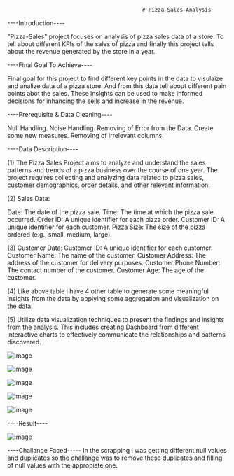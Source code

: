                                                # Pizza-Sales-Analysis

----Introduction----

"Pizza-Sales" project focuses on analysis of pizza sales data of a store.
To tell about different KPIs of the sales of pizza and finally this project tells about the revenue generated by the store in a year.   

----Final Goal To Achieve----

Final goal for this project to find different key points in the data to visulaize and analize data of a pizza store. And from this data tell about different pain points abot the sales. 
These insights can be used to make informed decisions for inhancing the sells and increase in the revenue.

----Prerequisite & Data Cleaning----


Null Handling.
Noise Handling.
Removing of Error from the Data.
Create some new measures.
Removing of irrelevant columns.


----Data Description----

(1) The Pizza Sales Project aims to analyze and understand the sales patterns and trends of a pizza business over the course of one year. 
The project requires collecting and analyzing data related to pizza sales, customer demographics, order details, and other relevant information.

(2) Sales Data:

Date: The date of the pizza sale.
Time: The time at which the pizza sale occurred.
Order ID: A unique identifier for each pizza order.
Customer ID: A unique identifier for each customer.
Pizza Size: The size of the pizza ordered (e.g., small, medium, large).

(3) Customer Data:
Customer ID: A unique identifier for each customer.
Customer Name: The name of the customer.
Customer Address: The address of the customer for delivery purposes.
Customer Phone Number: The contact number of the customer.
Customer Age: The age of the customer.

(4) Like above table i have 4 other table to generate some meaningful insights from the data by applying some aggregation and 
visualization on the data.

(5) Utilize data visualization techniques to present the findings and insights from the analysis. 
This includes creating Dashboard from different interactive charts to effectively communicate the relationships and patterns discovered.

![image](https://github.com/vaibhav7073/Pizza-Sales-Analysis/assets/131877087/0c282487-e3b4-461c-859d-c43a553b0d6c)

![image](https://github.com/vaibhav7073/Pizza-Sales-Analysis/assets/131877087/75094eb9-9013-4b2d-871c-175ccd456673)

![image](https://github.com/vaibhav7073/Pizza-Sales-Analysis/assets/131877087/125610b5-5c33-4d63-95c9-a0f968884e4e)

![image](https://github.com/vaibhav7073/Pizza-Sales-Analysis/assets/131877087/2b5789f8-68ff-4fd7-b845-41411317f9d8)

![image](https://github.com/vaibhav7073/Pizza-Sales-Analysis/assets/131877087/08dcd1dd-b331-42f6-be99-73ecacf2eb6a)



----Result----

![image](https://github.com/vaibhav7073/Pizza-Sales-Analysis/assets/131877087/fa3174c0-f744-4798-a707-21452ce18ef6)


----Challange Faced-----
In the scrapping i was getting different null values and duplicates 
so the challange was to remove these duplicates and filling of null values with the appropiate one.





